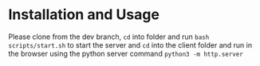 # Installation and Usage

Please clone from the dev branch, `cd` into folder and run `bash scripts/start.sh` to start the server and `cd` into the client folder and run in the browser using the python server command `python3 -m http.server`
